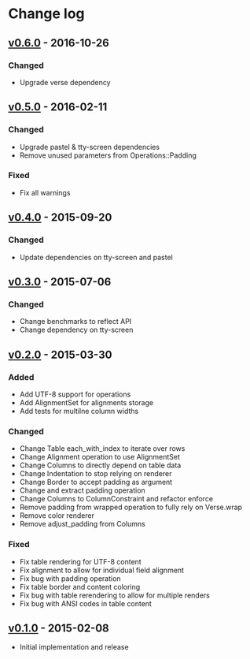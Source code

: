 # Change log

## [v0.6.0] - 2016-10-26

### Changed
* Upgrade verse dependency

## [v0.5.0] - 2016-02-11

### Changed
* Upgrade pastel & tty-screen dependencies
* Remove unused parameters from Operations::Padding

### Fixed
* Fix all warnings

## [v0.4.0] - 2015-09-20

### Changed
* Update dependencies on tty-screen and pastel

## [v0.3.0] - 2015-07-06

### Changed
* Change benchmarks to reflect API
* Change dependency on tty-screen

## [v0.2.0] - 2015-03-30

### Added
* Add UTF-8 support for operations
* Add AlignmentSet for alignments storage
* Add tests for multilne column widths

### Changed
* Change Table each_with_index to iterate over rows
* Change Alignment operation to use AlignmentSet
* Change Columns to directly depend on table data
* Change Indentation to stop relying on renderer
* Change Border to accept padding as argument
* Change and extract padding operation
* Change Columns to ColumnConstraint and refactor enforce
* Remove padding from wrapped operation to fully rely on Verse.wrap
* Remove color renderer
* Remove adjust_padding from Columns

### Fixed
* Fix table rendering for UTF-8 content
* Fix alignment to allow for individual field alignment
* Fix bug with padding operation
* Fix table border and content coloring
* Fix bug with table rerendering to allow for multiple renders
* Fix bug with ANSI codes in table content

## [v0.1.0] - 2015-02-08

* Initial implementation and release

[v0.6.0]: https://github.com/piotrmurach/tty-table/compare/v0.5.0...v0.6.0
[v0.5.0]: https://github.com/piotrmurach/tty-table/compare/v0.4.0...v0.5.0
[v0.4.0]: https://github.com/piotrmurach/tty-table/compare/v0.3.0...v0.4.0
[v0.3.0]: https://github.com/piotrmurach/tty-table/compare/v0.2.0...v0.3.0
[v0.2.0]: https://github.com/piotrmurach/tty-table/compare/v0.1.0...v0.2.0
[v0.1.0]: https://github.com/piotrmurach/tty-table/compare/v0.1.0
